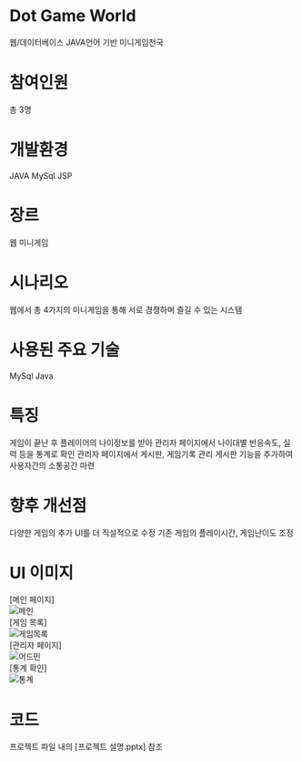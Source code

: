 # Dot Game World
웹/데이터베이스 JAVA언어 기반 미니게임천국

# 참여인원
총 3명

# 개발환경
JAVA
MySql
JSP

# 장르
웹 미니게임

# 시나리오
웹에서 총 4가지의 미니게임을 통해 서로 경쟁하며 즐길 수 있는 시스템

# 사용된 주요 기술
MySql
Java

# 특징
게임이 끝난 후 플레이어의 나이정보를 받아 관리자 페이지에서 나이대별 반응속도, 실력 등을 통계로 확인
관리자 페이지에서 게시판, 게임기록 관리
게시판 기능을 추가하여 사용자간의 소통공간 마련

# 향후 개선점
다양한 게임의 추가
UI를 더 직설적으로 수정
기존 게임의 플레이시간, 게임난이도 조정

# UI 이미지
[메인 페이지]<br>
![메인](https://user-images.githubusercontent.com/49672285/56775911-5105c000-6804-11e9-9f4c-0a7840e7bfbf.png)
<br>[게임 목록]<br>
![게임목록](https://user-images.githubusercontent.com/49672285/56775920-5bc05500-6804-11e9-8008-c2bad0bf46fa.png)
<br>[관리자 페이지]<br>
![어드민](https://user-images.githubusercontent.com/49672285/56775930-64b12680-6804-11e9-93cc-f43d0bdc683c.png)
<br>[통계 확인]<br>
![통계](https://user-images.githubusercontent.com/49672285/56775931-65e25380-6804-11e9-8dd4-3a0daf9be639.png)

# 코드
프로젝트 파일 내의 [프로젝트 설명.pptx] 참조
